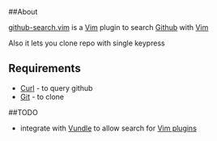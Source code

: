 ##About

[github-search.vim] is a [Vim] plugin to search [Github](http://github.com) with [Vim]

Also it lets you clone repo with single keypress

## Requirements

- [Curl] - to query github
- [Git] - to clone

##TODO

- integrate with [Vundle] to allow search for [Vim plugins]

[github-search.vim]:http://github.com/gmarik/github-search.vim
[Vim]:http://www.vim.org
[Vundle]:http://github.com/gmarik/vundle
[Vim plugins]:https://github.com/search?type=Repositories&language=VimL&q=vim
[Git]:http://git-scm.com/
[Curl]:http://curl.haxx.se/
